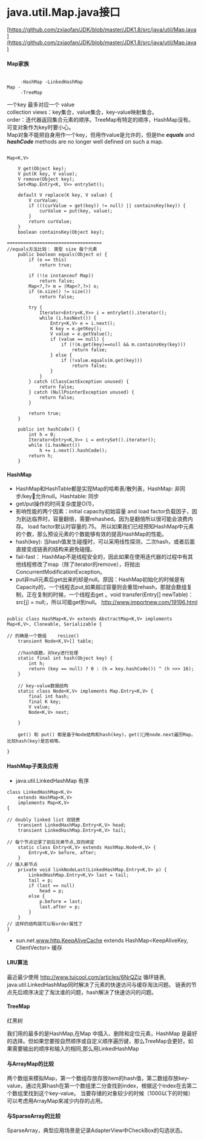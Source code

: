 # java.util.Map.java接口
[https://github.com/zxiaofan/JDK/blob/master/JDK1.8/src/java/util/Map.java](https://github.com/zxiaofan/JDK/blob/master/JDK1.8/src/java/util/Map.java)

#### Map家族  

``` 

     -HashMap -LinkedHashMap
Map -  
     -TreeMap

```

一个key 最多对应一个 value  
collection views：key集合，value集合，key-value映射集合。  
order：迭代器返回集合元素的顺序。TreeMap有特定的顺序，HashMap没有。  
可变对象作为key时要小心。  
Map对象不能把自身用作一个key，但用作value是允许的，但是the **_equals_** and _**hashCode**_ methods are no longer well defined on such a map.

```

Map<K,V>

    V get(Object key);
    V put(K key, V value);
    V remove(Object key);
    Set<Map.Entry<K, V>> entrySet();

    default V replace(K key, V value) {
        V curValue;
        if (((curValue = get(key)) != null) || containsKey(key)) {
            curValue = put(key, value);
        }
        return curValue;
    }
    boolean containsKey(Object key);

===================================
//equals方法比较： 类型 size 每个元素
    public boolean equals(Object o) {
        if (o == this)
            return true;

        if (!(o instanceof Map))
            return false;
        Map<?,?> m = (Map<?,?>) o;
        if (m.size() != size())
            return false;

        try {
            Iterator<Entry<K,V>> i = entrySet().iterator();
            while (i.hasNext()) {
                Entry<K,V> e = i.next();
                K key = e.getKey();
                V value = e.getValue();
                if (value == null) {
                    if (!(m.get(key)==null && m.containsKey(key)))
                        return false;
                } else {
                    if (!value.equals(m.get(key)))
                        return false;
                }
            }
        } catch (ClassCastException unused) {
            return false;
        } catch (NullPointerException unused) {
            return false;
        }

        return true;
    }

    public int hashCode() {
        int h = 0;
        Iterator<Entry<K,V>> i = entrySet().iterator();
        while (i.hasNext())
            h += i.next().hashCode();
        return h;
    }

```

#### HashMap 

* HashMap和HashTable都是实现Map的哈希表/散列表，HashMap: 非同步/key允许null。Hashtable: 同步  
* get/put操作的时间复杂度是O(1)，  
* 影响性能的两个因素：initial capacity初始容量 and load factor负载因子，因为到达临界时，容量翻倍，需要rehashed。因为是翻倍所以很可能会浪费内存。  load factor默认时容量的.75。  所以如果我们已经预知HashMap中元素的个数，那么预设元素的个数能够有效的提高HashMap的性能。
* hash(key): 当hash值发生碰撞时，可以采用线性探测，二次hash，或者后面直接变成链表的结构来避免碰撞。
* fail-fast： HashMap不是线程安全的，因此如果在使用迭代器的过程中有其他线程修改了map（除了iterator的remove），将抛出ConcurrentModificationException。
* put非null元素后get出来的却是null。原因：HashMap初始化的时候是有Capacity的，一个线程去put,如果超过容量则会重现rehash，那就会数组复制，正在复制的时候，一个线程去get 。void transfer(Entry[] newTable)：src[j] = null;，所以可能get到null。 http://www.importnew.com/19196.html  

```

public class HashMap<K,V> extends AbstractMap<K,V> implements Map<K,V>, Cloneable, Serializable {

// 的确是一个数组    resize()
    transient Node<K,V>[] table;

    //hash函数，对key进行处理
    static final int hash(Object key) {
        int h;
        return (key == null) ? 0 : (h = key.hashCode()) ^ (h >>> 16);
    }

    // key-value数据结构
    static class Node<K,V> implements Map.Entry<K,V> {
        final int hash;
        final K key;
        V value;
        Node<K,V> next;

    }

    get() 和 put() 都是基于Node结构和hash(key)，get()用node.next遍历Map，比较hash(key)是否相等。

}

```

#### HashMap子类及应用

* java.util.LinkedHashMap  有序

```
class LinkedHashMap<K,V>
    extends HashMap<K,V>
    implements Map<K,V>
{

// doubly linked list 双链表
    transient LinkedHashMap.Entry<K,V> head;
    transient LinkedHashMap.Entry<K,V> tail;

// 每个节点记录了前后兄弟节点,双向绑定
    static class Entry<K,V> extends HashMap.Node<K,V> {
        Entry<K,V> before, after;
    }
// 插入新节点
    private void linkNodeLast(LinkedHashMap.Entry<K,V> p) {
        LinkedHashMap.Entry<K,V> last = tail;
        tail = p;
        if (last == null)
            head = p;
        else {
            p.before = last;
            last.after = p;
        }
    }
// 这样的结构就可以有order属性了
}

```

* sun.net.www.http.KeepAliveCache extends HashMap<KeepAliveKey, ClientVector> 
缓存

#### LRU算法
最近最少使用  http://www.tuicool.com/articles/6NrQZjz 
循环链表,
java.util.LinkedHashMap同时解决了元素的快速访问与缓存淘汰问题。
链表的节点先后顺序决定了淘汰谁的问题，hash解决了快速访问的问题。

#### TreeMap
红黑树 

我们用的最多的是HashMap,在Map 中插入、删除和定位元素，HashMap 是最好的选择。但如果您要按自然顺序或自定义顺序遍历键，那么TreeMap会更好。如果需要输出的顺序和输入的相同,那么用LinkedHashMap

#### 与ArrayMap的比较

两个数组来模拟Map，第一个数组存放存放item的hash值，第二数组存放key-value，通过先算hash在第一个数组里二分查找到index，根据这个index在去第二个数组里找到这个key-value。
当要存储的对象较少的时候（1000以下的时候）可以考虑用ArrayMap来减少内存的占用。

#### 与SparseArray的比较
SparseArray，典型应用场景是记录AdapterView中CheckBox的勾选状态。
